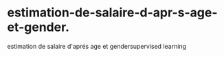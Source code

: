 # estimation-de-salaire-d-apr-s-age-et-gender.
estimation de salaire d'aprés age et gendersupervised learning 
